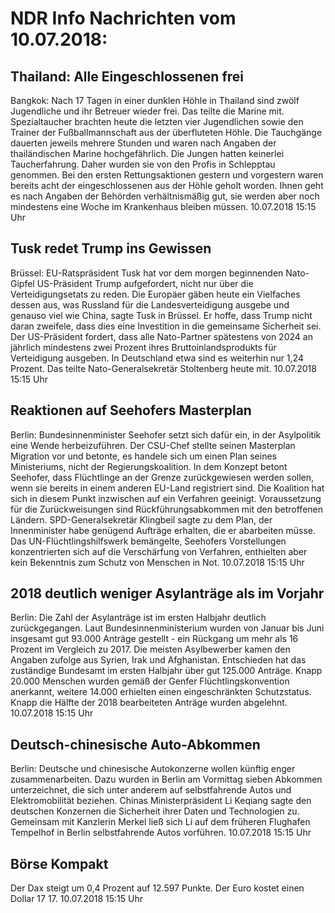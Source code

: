 # NDR Info Nachrichten vom 10.07.2018:


## Thailand: Alle Eingeschlossenen frei
Bangkok: Nach 17 Tagen in einer dunklen Höhle in Thailand sind zwölf Jugendliche und ihr Betreuer wieder frei. Das teilte die Marine mit. Spezialtaucher brachten heute die letzten vier Jugendlichen sowie den Trainer der Fußballmannschaft aus der überfluteten Höhle. Die Tauchgänge dauerten jeweils mehrere Stunden und waren nach Angaben der thailändischen Marine hochgefährlich. Die Jungen hatten keinerlei Taucherfahrung. Daher wurden sie von den Profis in Schlepptau genommen. Bei den ersten Rettungsaktionen gestern und vorgestern waren bereits acht der eingeschlossenen aus der Höhle geholt worden. Ihnen geht es nach Angaben der Behörden verhältnismäßig gut, sie werden aber noch mindestens eine Woche im Krankenhaus bleiben müssen. 10.07.2018 15:15 Uhr 

## Tusk redet Trump ins Gewissen
Brüssel: EU-Ratspräsident Tusk hat vor dem morgen beginnenden Nato-Gipfel US-Präsident Trump aufgefordert, nicht nur über die Verteidigungsetats zu reden. Die Europäer gäben heute ein Vielfaches dessen aus, was Russland für die Landesverteidigung ausgebe und genauso viel wie China, sagte Tusk in Brüssel. Er hoffe, dass Trump nicht daran zweifele, dass dies eine Investition in die gemeinsame Sicherheit sei. Der US-Präsident fordert, dass alle Nato-Partner spätestens von 2024 an jährlich mindestens zwei Prozent ihres Bruttoinlandsprodukts für Verteidigung ausgeben. In Deutschland etwa sind es weiterhin nur 1,24 Prozent. Das teilte Nato-Generalsekretär Stoltenberg heute mit. 10.07.2018 15:15 Uhr 

## Reaktionen auf Seehofers Masterplan
Berlin:	Bundesinnenminister Seehofer setzt sich dafür ein, in der Asylpolitik eine Wende herbeizuführen. Der CSU-Chef stellte seinen Masterplan Migration vor und betonte, es handele sich um einen Plan seines Ministeriums, nicht der Regierungskoalition. In dem Konzept betont Seehofer, dass Flüchtlinge an der Grenze zurückgewiesen werden sollen, wenn sie bereits in einem anderen EU-Land registriert sind. Die Koalition hat sich in diesem Punkt inzwischen auf ein Verfahren geeinigt. Voraussetzung für die Zurückweisungen sind Rückführungsabkommen mit den betroffenen Ländern. SPD-Generalsekretär Klingbeil sagte zu dem Plan, der Innenminister habe genügend Aufträge erhalten, die er abarbeiten müsse. Das UN-Flüchtlingshilfswerk bemängelte, Seehofers Vorstellungen konzentrierten sich auf die Verschärfung von Verfahren, enthielten aber kein Bekenntnis zum Schutz von Menschen in Not. 10.07.2018 15:15 Uhr 

## 2018 deutlich weniger Asylanträge als im Vorjahr
Berlin: Die Zahl der Asylanträge ist im ersten Halbjahr deutlich zurückgegangen. Laut Bundesinnenministerium wurden von Januar bis Juni insgesamt gut 93.000 Anträge gestellt - ein Rückgang um mehr als 16 Prozent im Vergleich zu 2017. Die meisten Asylbewerber kamen den Angaben zufolge aus Syrien, Irak und Afghanistan. Entschieden hat das zuständige Bundesamt im ersten Halbjahr über gut 125.000 Anträge. Knapp 20.000 Menschen wurden gemäß der Genfer Flüchtlingskonvention anerkannt, weitere 14.000 erhielten einen eingeschränkten Schutzstatus. Knapp die Hälfte der 2018 bearbeiteten Anträge wurden abgelehnt. 10.07.2018 15:15 Uhr 

## Deutsch-chinesische Auto-Abkommen
Berlin:	Deutsche und chinesische Autokonzerne wollen künftig enger zusammenarbeiten. Dazu wurden in Berlin am Vormittag sieben Abkommen unterzeichnet, die sich unter anderem auf selbstfahrende Autos und Elektromobilität beziehen. Chinas Ministerpräsident Li Keqiang sagte den deutschen Konzernen die Sicherheit ihrer Daten und Technologien zu. Gemeinsam mit Kanzlerin Merkel ließ sich Li auf dem früheren Flughafen Tempelhof in Berlin selbstfahrende Autos vorführen. 10.07.2018 15:15 Uhr 

## Börse Kompakt
Der Dax steigt um 0,4 Prozent auf 12.597 Punkte. Der Euro kostet einen Dollar 17 17. 10.07.2018 15:15 Uhr 
